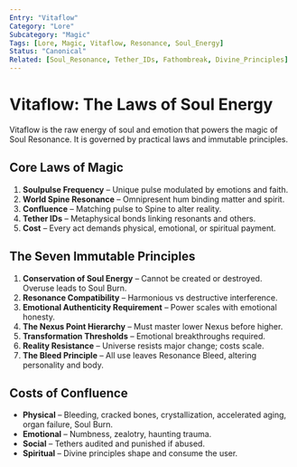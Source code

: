 ```yaml
---
Entry: "Vitaflow"
Category: "Lore"
Subcategory: "Magic"
Tags: [Lore, Magic, Vitaflow, Resonance, Soul_Energy]
Status: "Canonical"
Related: [Soul_Resonance, Tether_IDs, Fathombreak, Divine_Principles]
---
```


# Vitaflow: The Laws of Soul Energy

Vitaflow is the raw energy of soul and emotion that powers the magic of Soul Resonance. It is governed by practical laws and immutable principles.

## Core Laws of Magic
1. **Soulpulse Frequency** – Unique pulse modulated by emotions and faith.  
2. **World Spine Resonance** – Omnipresent hum binding matter and spirit.  
3. **Confluence** – Matching pulse to Spine to alter reality.  
4. **Tether IDs** – Metaphysical bonds linking resonants and others.  
5. **Cost** – Every act demands physical, emotional, or spiritual payment.

## The Seven Immutable Principles
1. **Conservation of Soul Energy** – Cannot be created or destroyed. Overuse leads to Soul Burn.  
2. **Resonance Compatibility** – Harmonious vs destructive interference.  
3. **Emotional Authenticity Requirement** – Power scales with emotional honesty.  
4. **The Nexus Point Hierarchy** – Must master lower Nexus before higher.  
5. **Transformation Thresholds** – Emotional breakthroughs required.  
6. **Reality Resistance** – Universe resists major change; costs scale.  
7. **The Bleed Principle** – All use leaves Resonance Bleed, altering personality and body.

## Costs of Confluence
- **Physical** – Bleeding, cracked bones, crystallization, accelerated aging, organ failure, Soul Burn.  
- **Emotional** – Numbness, zealotry, haunting trauma.  
- **Social** – Tethers audited and punished if abused.  
- **Spiritual** – Divine principles shape and consume the user.
